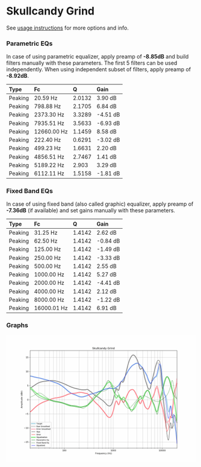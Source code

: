 # Skullcandy Grind
See [usage instructions](https://github.com/jaakkopasanen/AutoEq#usage) for more options and info.

### Parametric EQs
In case of using parametric equalizer, apply preamp of **-8.85dB** and build filters manually
with these parameters. The first 5 filters can be used independently.
When using independent subset of filters, apply preamp of **-8.92dB**.

| Type    | Fc          |      Q | Gain     |
|:--------|:------------|:-------|:---------|
| Peaking | 20.59 Hz    | 2.0132 | 3.90 dB  |
| Peaking | 798.88 Hz   | 2.1705 | 6.84 dB  |
| Peaking | 2373.30 Hz  | 3.3289 | -4.51 dB |
| Peaking | 7935.51 Hz  | 3.5633 | -6.93 dB |
| Peaking | 12660.00 Hz | 1.1459 | 8.58 dB  |
| Peaking | 222.40 Hz   | 0.6291 | -3.02 dB |
| Peaking | 499.23 Hz   | 1.6631 | 2.20 dB  |
| Peaking | 4856.51 Hz  | 2.7467 | 1.41 dB  |
| Peaking | 5189.22 Hz  | 2.903  | 3.29 dB  |
| Peaking | 6112.11 Hz  | 1.5158 | -1.81 dB |

### Fixed Band EQs
In case of using fixed band (also called graphic) equalizer, apply preamp of **-7.36dB**
(if available) and set gains manually with these parameters.

| Type    | Fc          |      Q | Gain     |
|:--------|:------------|:-------|:---------|
| Peaking | 31.25 Hz    | 1.4142 | 2.62 dB  |
| Peaking | 62.50 Hz    | 1.4142 | -0.84 dB |
| Peaking | 125.00 Hz   | 1.4142 | -1.49 dB |
| Peaking | 250.00 Hz   | 1.4142 | -3.33 dB |
| Peaking | 500.00 Hz   | 1.4142 | 2.55 dB  |
| Peaking | 1000.00 Hz  | 1.4142 | 5.27 dB  |
| Peaking | 2000.00 Hz  | 1.4142 | -4.41 dB |
| Peaking | 4000.00 Hz  | 1.4142 | 2.12 dB  |
| Peaking | 8000.00 Hz  | 1.4142 | -1.22 dB |
| Peaking | 16000.01 Hz | 1.4142 | 6.91 dB  |

### Graphs
![](./Skullcandy%20Grind.png)